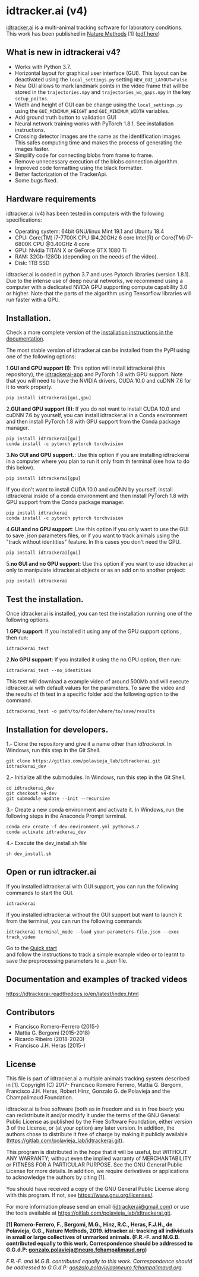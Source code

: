 # idtracker.ai (v4)

[idtracker.ai](https://idtracker.ai) is a multi-animal tracking software for 
laboratory conditions. 
This work has been published in 
[Nature Methods](https://www.nature.com/articles/s41592-018-0295-5?WT.feed_name=subjects_software) 
[1] ([pdf here](https://drive.google.com/file/d/1fYBcmH6PPlwy0AQcr4D0iS2Qd-r7xU9n/view?usp=sharing))

## What is new in idtrackerai v4?

- Works with Python 3.7.
- Horizontal layout for graphical user interface (GUI). This layout can be
deactivated using the `local_settings.py` setting  `NEW_GUI_LAYOUT=False`.
- New GUI allows to mark landmark points in the video frame that will be stored
in the `trajectories.npy` and `trajectories_wo_gaps.npy` in the key
 `setup_poitns`. 
- Width and height of GUI can be change using the `local_settings.py` using the
`GUI_MINIMUM_HEIGHT` and `GUI_MINIMUM_WIDTH` variables.
- Add ground truth button to validation GUI
- Neural network training works with PyTorch 1.8.1. See installation
 instructions.
- Crossing detector images are the same as the identification images. This
 safes computing time and makes the process of generating the images faster.
- Simplify code for connecting blobs from frame to frame.
- Remove unnecessary execution of the blobs connection algorithm.
- Improved code formatting using the black formatter.
- Better factorization of the TrackerApi.
- Some bugs fixed.


## Hardware requirements

idtracker.ai (v4) has been tested in computers with the following
 specifications:

- Operating system: 64bit GNU/linux Mint 19.1 and Ubuntu 18.4
- CPU: Core(TM) i7-7700K CPU @4.20GHz 6 core Intel(R) or Core(TM) i7-6800K CPU @3.40GHz 4 core
- GPU: Nvidia TITAN X or GeForce GTX 1080 Ti
- RAM: 32Gb-128Gb (depending on the needs of the video).
- Disk: 1TB SSD

idtracker.ai is coded in python 3.7 and uses Pytorch libraries
(version 1.8.1). 
Due to the intense use of deep neural networks, we recommend using a
 computer with a dedicated NVIDA GPU supporting compute capability 3.0 
 or higher. 
Note that the parts of the algorithm using Tensorflow libraries will run
 faster with a GPU.

## Installation.

Check a more complete version of the 
[installation instructions in the documentation](https://idtrackerai.readthedocs.io/en/latest/how_to_install.html).

The most stable version of idtracker.ai can be installed from the PyPI using
 one of the following options:

1.**GUI and GPU support (I)**: This option will install idtrackerai (this
 repository), the 
 [idtrackerai-app](https://gitlab.com/polavieja_lab/idtrackerai-app) and
  PyTorch 1.8 with GPU support. Note that you will need to have the NVIDIA
   drivers, CUDA 10.0 and cuDNN 7.6 for it to work properly.

    pip install idtrackerai[gui,gpu]

2.**GUI and GPU support (II)**: If you do not want to install CUDA 10.0 and
 cuDNN 7.6 by yourself, you can install idtracker.ai in a Conda environment
  and then install PyTorch 1.8 with GPU support from the Conda package
   manager.

    pip install idtrackerai[gui]
    conda install -c pytorch pytorch torchvision

3.**No GUI and GPU support.**: Use this option if you are installing
 idtrackerai in a computer where you plan to run it only from th  terminal
  (see how to do this below).

    pip install idtrackerai[gpu]

If you don't want to install CUDA 10.0 and cuDNN by yourself, install
 idtrackerai inside of a conda environment and then install PyTorch 1.8 with
  GPU support from the Conda package manager.

    pip install idtrackerai
    conda install -c pytorch pytorch torchvision

4.**GUI and no GPU support**: Use this option if you only want to use the
 GUI to save *.json* parameters files, or if you want to track animals using
  the "track without identities" feature. In this cases you don't need the GPU.

    pip install idtrackerai[gui]


5.**no GUI and no GPU support**: Use this option if you want to use
 idtracker.ai only to manipulate idtracker.ai objects or as an add on to
  another project:

    pip install idtrackerai


## Test the installation.

Once idtracker.ai is installed, you can test the installation running one of
 the following options.

1.**GPU support**: If you installed it using any of the GPU support options
, then run:

    idtrackerai_test

2.**No GPU support**: If you installed it using the no GPU option, then run:

    idtrackerai_test --no_identities

This test will download a example video of around 500Mb and will execute
 idtracker.ai with default values for the parameters. 
 To save the video and the results of th test in a specific 
 folder add the following option to the command.

    idtrackerai_test -o path/to/folder/where/to/save/results

## Installation for developers.

1.- Clone the repository and give it a name other than *idtrackerai*. 
 In Windows, run this step in the Git Shell.

    git clone https://gitlab.com/polavieja_lab/idtrackerai.git idtrackerai_dev

2.- Initialize all the submodules. In Windows, run this step in the Git Shell.
    
    cd idtrackerai_dev 
    git checkout v4-dev
    git submodule update --init --recursive
    
3.- Create a new conda environment and activate it. In Windows, 
 run the following steps in the Anaconda Prompt terminal.

    conda env create -f dev-environment.yml python=3.7
    conda activate idtrackerai_dev 
       
4.- Execute the dev_install.sh file

    sh dev_install.sh

## Open or run idtracker.ai

If you installed idtracker.ai with GUI support, you can run the following
 commands to start the GUI.

    idtrackerai

If you installed idtracker.ai without the GUI support but want to launch it
 from the terminal, you can run the following commands

    idtrackerai terminal_mode --load your-parameters-file.json --exec track_video

Go to the 
[Quick start](https://idtrackerai.readthedocs.io/en/latest/quickstart.html)  
 and follow the instructions to track a simple example video or to learnt to
  save the preprocessing parameters to a *.json* file.

## Documentation and examples of tracked videos

https://idtrackerai.readthedocs.io/en/latest/index.html

## Contributors
* Francisco Romero-Ferrero (2015-)
* Mattia G. Bergomi (2015-2018)
* Ricardo Ribeiro (2018-2020)
* Francisco J.H. Heras (2015-)

## License
This file is part of idtracker.ai a multiple animals tracking system
described in [1].
Copyright (C) 2017- Francisco Romero Ferrero, Mattia G. Bergomi,
Francisco J.H. Heras, Robert Hinz, Gonzalo G. de Polavieja and the
Champalimaud Foundation.

idtracker.ai is free software (both as in freedom and as in free beer):
you can redistribute it and/or modify it under the terms of the GNU
General Public License as published by the Free Software Foundation,
either version 3 of the License, or (at your option) any later version.
In addition, the authors chose to distribute it free of charge by making it
publicly available (https://gitlab.com/polavieja_lab/idtrackerai.git).

This program is distributed in the hope that it will be useful,
but WITHOUT ANY WARRANTY; without even the implied warranty of
MERCHANTABILITY or FITNESS FOR A PARTICULAR PURPOSE.  See the
GNU General Public License for more details. In addition, we require
derivatives or applications to acknowledge the authors by citing [1].

You should have received a copy of the GNU General Public License
along with this program.  If not, see <https://www.gnu.org/licenses/>.

For more information please send an email (idtrackerai@gmail.com) or
use the tools available at https://gitlab.com/polavieja_lab/idtrackerai.git.

**[1] Romero-Ferrero, F., Bergomi, M.G., Hinz, R.C., Heras, F.J.H., 
de Polavieja, G.G., Nature Methods, 2019.
idtracker.ai: tracking all individuals in small or large collectives 
of unmarked animals.
(F.R.-F. and M.G.B. contributed equally to this work.
Correspondence should be addressed to G.G.d.P: 
gonzalo.polavieja@neuro.fchampalimaud.org)**

*F.R.-F. and M.G.B. contributed equally to this work. 
Correspondence should be addressed to G.G.d.P:
gonzalo.polavieja@neuro.fchampalimaud.org.*

